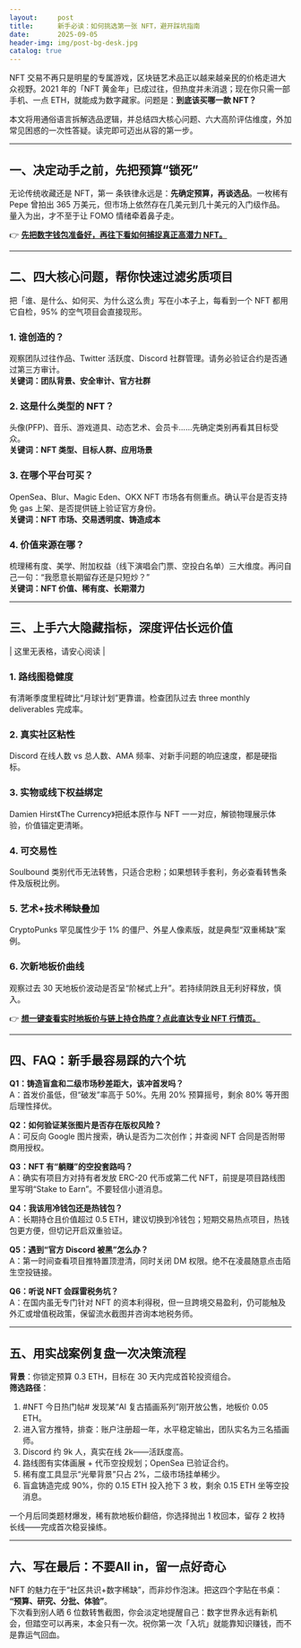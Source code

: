 ```yaml
---
layout:     post
title:      新手必读：如何挑选第一张 NFT，避开踩坑指南
date:       2025-09-05
header-img: img/post-bg-desk.jpg
catalog: true
---
```


NFT 交易不再只是明星的专属游戏，区块链艺术品正以越来越亲民的价格走进大众视野。2021 年的「NFT 黄金年」已成过往，但热度并未消退；现在你只需一部手机、一点 ETH，就能成为数字藏家。问题是：**到底该买哪一款 NFT？**  

本文将用通俗语言拆解选品逻辑，并总结四大核心问题、六大高阶评估维度，外加常见困惑的一次性答疑。读完即可迈出从容的第一步。

---

## 一、决定动手之前，先把预算“锁死”

无论传统收藏还是 NFT，第一 条铁律永远是：**先确定预算，再谈选品**。一枚稀有 Pepe 曾拍出 365 万美元，但市场上依然存在几美元到几十美元的入门级作品。量入为出，才不至于让 FOMO 情绪牵着鼻子走。

👉 **[先把数字钱包准备好，再往下看如何捕捉真正高潜力 NFT。](https://okxdog.com/)**

---

## 二、四大核心问题，帮你快速过滤劣质项目

把「谁、是什么、如何买、为什么这么贵」写在小本子上，每看到一个 NFT 都用它自检，95% 的空气项目会直接现形。

### 1. 谁创造的？  
观察团队过往作品、Twitter 活跃度、Discord 社群管理。请务必验证合约是否通过第三方审计。  
**关键词：团队背景、安全审计、官方社群**

### 2. 这是什么类型的 NFT？  
头像(PFP)、音乐、游戏道具、动态艺术、会员卡……先确定类别再看其目标受众。  
**关键词：NFT 类型、目标人群、应用场景**

### 3. 在哪个平台可买？  
OpenSea、Blur、Magic Eden、OKX NFT 市场各有侧重点。确认平台是否支持免 gas 上架、是否提供链上验证官方身份。  
**关键词：NFT 市场、交易透明度、铸造成本**

### 4. 价值来源在哪？  
梳理稀有度、美学、附加权益（线下演唱会门票、空投白名单）三大维度。再问自己一句：“我愿意长期留存还是只短炒？”  
**关键词：NFT 价值、稀有度、长期潜力**

---

## 三、上手六大隐藏指标，深度评估长远价值

| 这里无表格，请安心阅读 |

### 1. 路线图稳健度  
有清晰季度里程碑比“月球计划”更靠谱。检查团队过去 three monthly deliverables 完成率。

### 2. 真实社区粘性  
Discord 在线人数 vs 总人数、AMA 频率、对新手问题的响应速度，都是硬指标。

### 3. 实物或线下权益绑定  
Damien Hirst《The Currency》把纸本原作与 NFT 一一对应，解锁物理展示体验，价值锚定更清晰。

### 4. 可交易性  
Soulbound 类别代币无法转售，只适合忠粉；如果想转手套利，务必查看转售条件及版税比例。

### 5. 艺术+技术稀缺叠加  
CryptoPunks 罕见属性少于 1% 的僵尸、外星人像素版，就是典型“双重稀缺”案例。

### 6. 次新地板价曲线  
观察过去 30 天地板价波动是否呈“阶梯式上升”。若持续阴跌且无利好释放，慎入。

👉 **[想一键查看实时地板价与链上持仓热度？点此直达专业 NFT 行情页。](https://okxdog.com/)**

---

## 四、FAQ：新手最容易踩的六个坑

**Q1：铸造盲盒和二级市场秒差距大，该冲首发吗？**  
A：首发价虽低，但“破发”率高于 50%。先用 20% 预算摇号，剩余 80% 等开图后理性择优。

**Q2：如何验证某张图片是否存在版权风险？**  
A：可反向 Google 图片搜索，确认是否为二次创作；并查阅 NFT 合同是否附带商用授权。

**Q3：NFT 有“躺赚”的空投套路吗？**  
A：确实有项目方对持有者发放 ERC-20 代币或第二代 NFT，前提是项目路线图里写明“Stake to Earn”。不要轻信小道消息。

**Q4：我该用冷钱包还是热钱包？**  
A：长期持仓且价值超过 0.5 ETH，建议切换到冷钱包；短期交易热点项目，热钱包更方便，但切记开启双重验证。

**Q5：遇到“官方 Discord 被黑”怎么办？**  
A：第一时间查看项目推特置顶澄清，同时关闭 DM 权限。绝不在凌晨随意点击陌生空投链接。

**Q6：听说 NFT 会踩雷税务坑？**  
A：在国内虽无专门针对 NFT 的资本利得税，但一旦跨境交易盈利，仍可能触及外汇或增值税政策，保留流水截图并咨询本地税务师。

---

## 五、用实战案例复盘一次决策流程

**背景**：你锁定预算 0.3 ETH，目标在 30 天内完成首轮投资组合。  
**筛选路径**：

1. #NFT 今日热门帖# 发现某“AI 复古插画系列”刚开放公售，地板价 0.05 ETH。  
2. 进入官方推特，排查：账户注册超一年，水平稳定输出，团队实名为三名插画师。  
3. Discord 约 9k 人，真实在线 2k——活跃度高。  
4. 路线图有实体画展 + 代币空投规划；OpenSea 已验证合约。  
5. 稀有度工具显示“光晕背景”只占 2%，二级市场挂单稀少。  
6. 盲盒铸造完成 90%，你的 0.15 ETH 投入抢下 3 枚，剩余 0.15 ETH 坐等空投消息。

一个月后同类题材爆发，稀有款地板价翻倍，你选择抛出 1 枚回本，留存 2 枚持长线——完成首次稳妥操练。

---

## 六、写在最后：不要All in，留一点好奇心

NFT 的魅力在于“社区共识+数字稀缺”，而非炒作泡沫。把这四个字贴在书桌：  
**“预算、研究、分批、体验”**。  
下次看到别人晒 6 位数转售截图，你会淡定地提醒自己：数字世界永远有新机会，但踏空可以再来，本金只有一次。祝你第一次「入坑」就能靠知识赚钱，而不是靠运气回血。